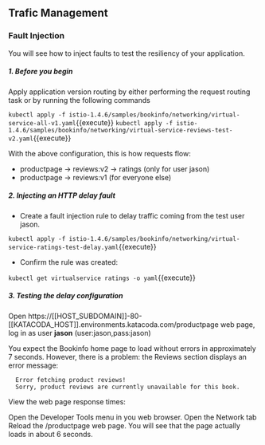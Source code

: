 ## Trafic Management 

### Fault Injection

You will see how to inject faults to test the resiliency of your application.

##### 1. Before you begin

Apply application version routing by either performing the request routing task or by running the following commands

`kubectl apply -f istio-1.4.6/samples/bookinfo/networking/virtual-service-all-v1.yaml`{{execute}}
`kubectl apply -f istio-1.4.6/samples/bookinfo/networking/virtual-service-reviews-test-v2.yaml`{{execute}}

With the above configuration, this is how requests flow:

* productpage → reviews:v2 → ratings (only for user jason)
* productpage → reviews:v1 (for everyone else)

##### 2. Injecting an HTTP delay fault

- Create a fault injection rule to delay traffic coming from the test user jason.

`kubectl apply -f istio-1.4.6/samples/bookinfo/networking/virtual-service-ratings-test-delay.yaml`{{execute}}

* Confirm the rule was created:

`kubectl get virtualservice ratings -o yaml`{{execute}}

##### 3. Testing the delay configuration
   
Open https://[[HOST_SUBDOMAIN]]-80-[[KATACODA_HOST]].environments.katacoda.com/productpage  web page, log in as user <b>jason</b> (user:jason,pass:jason) 

You expect the Bookinfo home page to load without errors in approximately 7 seconds. However, there is a problem: the Reviews section displays an error message:

      Error fetching product reviews!
      Sorry, product reviews are currently unavailable for this book.

View the web page response times:

Open the Developer Tools menu in you web browser.
Open the Network tab
Reload the /productpage web page. You will see that the page actually loads in about 6 seconds.
